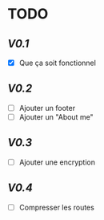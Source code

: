 # TODO
## _V0.1_
- [x] Que ça soit fonctionnel

## _V0.2_
- [ ] Ajouter un footer
- [ ] Ajouter un "About me"

## _V0.3_
- [ ] Ajouter une encryption

## _V0.4_
- [ ] Compresser les routes
